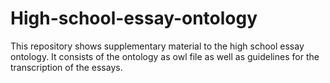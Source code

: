 # High-school-essay-ontology
This repository shows supplementary material to the high school essay ontology. It consists of the ontology as owl file as well as guidelines for the transcription of the essays.
